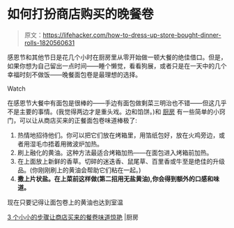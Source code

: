 # 如何打扮商店购买的晚餐卷

> 原文：<https://lifehacker.com/how-to-dress-up-store-bought-dinner-rolls-1820560631>

感恩节和其他节日是花几个小时在厨房里从零开始做一顿大餐的绝佳借口。但是，如果你想为自己留出一点时间——睡个懒觉，看看狗展，或者只是在一天中的几个幸福时刻不做饭——晚餐面包卷是最理想的选择。

Watch

在感恩节大餐中有面包是很棒的——手边有面包做剩菜三明治也不错——但这几乎不是主要的事情。(我觉得两边才是重头戏。边和馅饼。)和 [厨房](http://www.thekitchn.com/3-tiny-steps-to-make-store-bought-dinner-rolls-taste-amazing-237817) 有一些简单的小窍门，可以让从商店买来的正餐面包卷味道棒极了:

1.  热情地招待他们。你可以把它们放在烤箱里，用箔纸包好，放在火鸡旁边，或者用湿毛巾捂着用微波炉加热。
2.  刷上融化的黄油。这种方法最适合烤箱加热——在面包进入烤箱前加热。
3.  在上面放上新鲜的香草。切碎的迷迭香、鼠尾草、百里香或牛至是绝佳的升级品。(你刚刚刷上的黄油会帮助它们粘在一起。)
4.  **撒上片状盐。在上菜前这样做(第二招用无盐黄油),你会得到额外的口感和味道。**

现在只要记得让面包卷上的黄油也达到室温

[3 个小小的步骤让商店买来的餐卷味道惊艳](http://www.thekitchn.com/3-tiny-steps-to-make-store-bought-dinner-rolls-taste-amazing-237817) |厨房